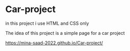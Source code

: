 # Car-project

in this project i use HTML and CSS only

The idea of this project is a simple page for a car project

https://mina-saad-2022.github.io/Car-project/
